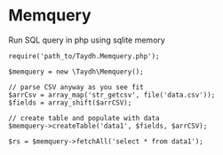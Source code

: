 # Memquery
Run SQL query in php using sqlite memory

```
require('path_to/Taydh.Memquery.php');

$memquery = new \Taydh\Memquery();

// parse CSV anyway as you see fit
$arrCsv = array_map('str_getcsv', file('data.csv'));
$fields = array_shift($arrCSV);

// create table and populate with data
$memquery->createTable('data1', $fields, $arrCSV);

$rs = $memquery->fetchAll('select * from data1');
```

